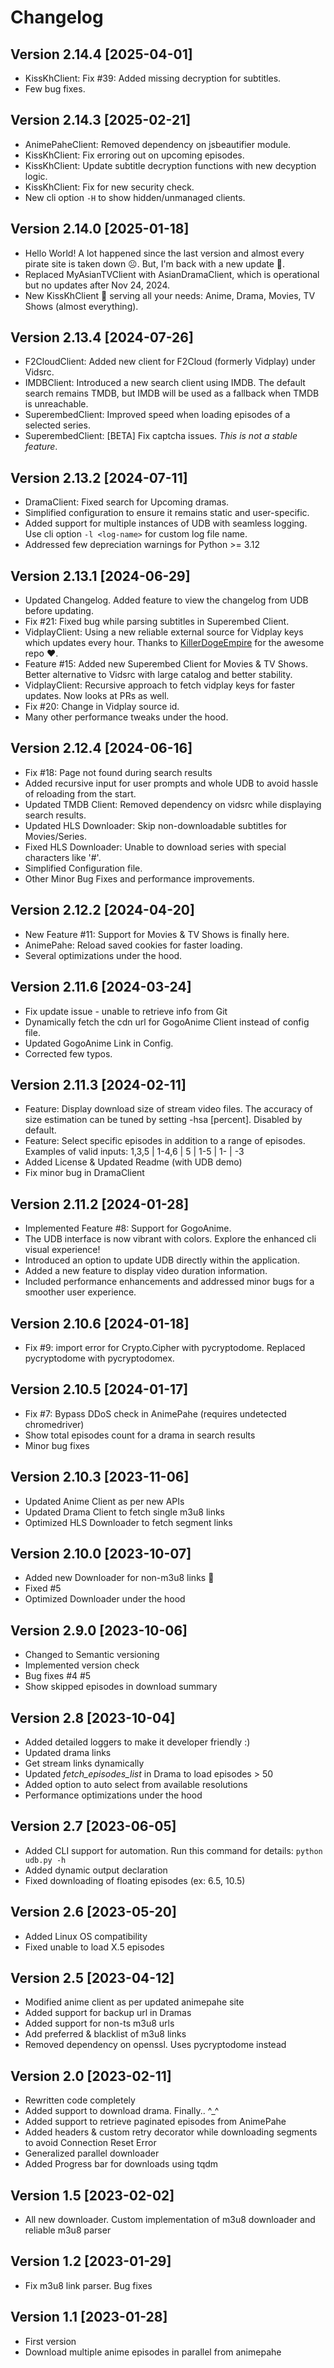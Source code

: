 # Changelog

## Version 2.14.4 [2025-04-01]
- KissKhClient: Fix #39: Added missing decryption for subtitles.
- Few bug fixes.

## Version 2.14.3 [2025-02-21]
- AnimePaheClient: Removed dependency on jsbeautifier module.
- KissKhClient: Fix erroring out on upcoming episodes.
- KissKhClient: Update subtitle decryption functions with new decyption logic.
- KissKhClient: Fix for new security check.
- New cli option `-H` to show hidden/unmanaged clients.

## Version 2.14.0 [2025-01-18]
- Hello World! A lot happened since the last version and almost every pirate site is taken down ☹️. But, I'm back with a new update 🙂.
- Replaced MyAsianTVClient with AsianDramaClient, which is operational but no updates after Nov 24, 2024.
- New KissKhClient 🎉 serving all your needs: Anime, Drama, Movies, TV Shows (almost everything).

## Version 2.13.4 [2024-07-26]
- F2CloudClient: Added new client for F2Cloud (formerly Vidplay) under Vidsrc.
- IMDBClient: Introduced a new search client using IMDB. The default search remains TMDB, but IMDB will be used as a fallback when TMDB is unreachable.
- SuperembedClient: Improved speed when loading episodes of a selected series.
- SuperembedClient: [BETA] Fix captcha issues. _This is not a stable feature_.

## Version 2.13.2 [2024-07-11]
- DramaClient: Fixed search for Upcoming dramas.
- Simplified configuration to ensure it remains static and user-specific.
- Added support for multiple instances of UDB with seamless logging. Use cli option `-l <log-name>` for custom log file name.
- Addressed few depreciation warnings for Python >= 3.12

## Version 2.13.1 [2024-06-29]
- Updated Changelog. Added feature to view the changelog from UDB before updating.
- Fix #21: Fixed bug while parsing subtitles in Superembed Client.
- VidplayClient: Using a new reliable external source for Vidplay keys which updates every hour. Thanks to [KillerDogeEmpire](https://github.com/KillerDogeEmpire) for the awesome repo ❤️.
- Feature #15: Added new Superembed Client for Movies & TV Shows. Better alternative to Vidsrc with large catalog and better stability.
- VidplayClient: Recursive approach to fetch vidplay keys for faster updates. Now looks at PRs as well.
- Fix #20: Change in Vidplay source id.
- Many other performance tweaks under the hood.

## Version 2.12.4 [2024-06-16]
- Fix #18: Page not found during search results
- Added recursive input for user prompts and whole UDB to avoid hassle of reloading from the start.
- Updated TMDB Client: Removed dependency on vidsrc while displaying search results.
- Updated HLS Downloader: Skip non-downloadable subtitles for Movies/Series.
- Fixed HLS Downloader: Unable to download series with special characters like '#'.
- Simplified Configuration file.
- Other Minor Bug Fixes and performance improvements.

## Version 2.12.2 [2024-04-20]
- New Feature #11: Support for Movies & TV Shows is finally here.
- AnimePahe: Reload saved cookies for faster loading.
- Several optimizations under the hood.

## Version 2.11.6 [2024-03-24]
- Fix update issue - unable to retrieve info from Git
- Dynamically fetch the cdn url for GogoAnime Client instead of config file.
- Updated GogoAnime Link in Config.
- Corrected few typos.

## Version 2.11.3 [2024-02-11]
- Feature: Display download size of stream video files. The accuracy of size estimation can be tuned by setting -hsa [percent]. Disabled by default.
- Feature: Select specific episodes in addition to a range of episodes. Examples of valid inputs: 1,3,5 | 1-4,6 | 5 | 1-5 | 1- | -3
- Added License & Updated Readme (with UDB demo)
- Fix minor bug in DramaClient

## Version 2.11.2 [2024-01-28]
- Implemented Feature #8: Support for GogoAnime.
- The UDB interface is now vibrant with colors. Explore the enhanced cli visual experience!
- Introduced an option to update UDB directly within the application.
- Added a new feature to display video duration information.
- Included performance enhancements and addressed minor bugs for a smoother user experience.

## Version 2.10.6 [2024-01-18]
- Fix #9: import error for Crypto.Cipher with pycryptodome. Replaced pycryptodome with pycryptodomex.

## Version 2.10.5 [2024-01-17]
- Fix #7: Bypass DDoS check in AnimePahe (requires undetected chromedriver)
- Show total episodes count for a drama in search results
- Minor bug fixes

## Version 2.10.3 [2023-11-06]
- Updated Anime Client as per new APIs
- Updated Drama Client to fetch single m3u8 links
- Optimized HLS Downloader to fetch segment links

## Version 2.10.0 [2023-10-07]
- Added new Downloader for non-m3u8 links 🎉
- Fixed #5
- Optimized Downloader under the hood

## Version 2.9.0 [2023-10-06]
- Changed to Semantic versioning
- Implemented version check
- Bug fixes #4 #5
- Show skipped episodes in download summary

## Version 2.8 [2023-10-04]
- Added detailed loggers to make it developer friendly :)
- Updated drama links
- Get stream links dynamically
- Updated _fetch_episodes_list_ in Drama to load episodes > 50
- Added option to auto select from available resolutions
- Performance optimizations under the hood

## Version 2.7 [2023-06-05]
- Added CLI support for automation. Run this command for details: `python udb.py -h`
- Added dynamic output declaration
- Fixed downloading of floating episodes (ex: 6.5, 10.5)

## Version 2.6 [2023-05-20]
- Added Linux OS compatibility
- Fixed unable to load X.5 episodes

## Version 2.5 [2023-04-12]
- Modified anime client as per updated animepahe site
- Added support for backup url in Dramas
- Added support for non-ts m3u8 urls
- Add preferred & blacklist of m3u8 links
- Removed dependency on openssl. Uses pycryptodome instead

## Version 2.0 [2023-02-11]
- Rewritten code completely
- Added support to download drama. Finally.. ^_^
- Added support to retrieve paginated episodes from AnimePahe
- Added headers & custom retry decorator while downloading segments to avoid Connection Reset Error
- Generalized parallel downloader
- Added Progress bar for downloads using tqdm

## Version 1.5 [2023-02-02]
- All new downloader. Custom implementation of m3u8 downloader and reliable m3u8 parser

## Version 1.2 [2023-01-29]
- Fix m3u8 link parser. Bug fixes

## Version 1.1 [2023-01-28]
- First version
- Download multiple anime episodes in parallel from animepahe
